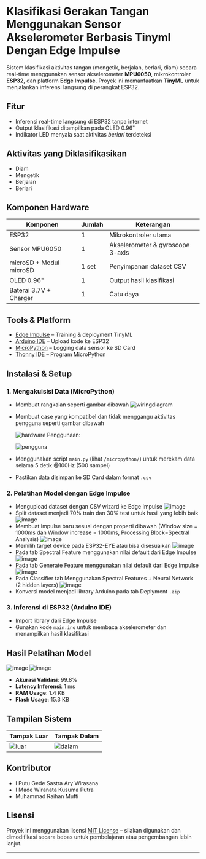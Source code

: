 # Klasifikasi Gerakan Tangan Menggunakan Sensor Akselerometer Berbasis Tinyml Dengan Edge Impulse

Sistem klasifikasi aktivitas tangan (mengetik, berjalan, berlari, diam) secara real-time menggunakan sensor akselerometer **MPU6050**, mikrokontroler **ESP32**, dan platform **Edge Impulse**. Proyek ini memanfaatkan **TinyML** untuk menjalankan inferensi langsung di perangkat ESP32.

## Fitur

- Inferensi real-time langsung di ESP32 tanpa internet
- Output klasifikasi ditampilkan pada OLED 0.96"
- Indikator LED menyala saat aktivitas *berlari* terdeteksi

## Aktivitas yang Diklasifikasikan

- Diam
- Mengetik
- Berjalan
- Berlari

## Komponen Hardware

| Komponen            | Jumlah | Keterangan                          |
|---------------------|--------|-------------------------------------|
| ESP32               | 1      | Mikrokontroler utama                |
| Sensor MPU6050      | 1      | Akselerometer & gyroscope 3-axis   |
| microSD + Modul microSD     | 1 set  | Penyimpanan dataset CSV            |
| OLED 0.96"          | 1      | Output hasil klasifikasi            |
| Baterai 3.7V + Charger | 1    | Catu daya               |

## Tools & Platform

- [Edge Impulse](https://www.edgeimpulse.com/) – Training & deployment TinyML
- [Arduino IDE](https://www.arduino.cc/en/software) – Upload kode ke ESP32
- [MicroPython](https://micropython.org/) – Logging data sensor ke SD Card
- [Thonny IDE](https://thonny.org/) – Program MicroPython

## Instalasi & Setup

### 1. Mengakuisisi Data (MicroPython)
- Membuat rangkaian seperti gambar dibawah
  ![wiringdiagram](img/wiringdiagram.png)
- Membuat case yang kompatibel dan tidak menggangu aktivitas pengguna seperti gambar dibawah
  
  ![hardware](img/hardware.png)
  Penggunaan:
  
  ![pengguna](img/pengguna.png)
- Menggunakan script `main.py` (lihat `/micropython/`) untuk merekam data selama 5 detik @100Hz (500 sampel)
- Pastikan data disimpan ke SD Card dalam format `.csv`

### 2. Pelatihan Model dengan Edge Impulse
- Mengupload dataset dengan CSV wizard ke Edge Impulse
  ![image](img/csv_wizard.png)
- Split dataset menjadi 70% train dan 30% test untuk hasil yang lebih baik
  ![image](img/dataset_2.png)
- Membuat Impulse baru sesuai dengan properti dibawah
  (Window size = 1000ms dan Window increase = 1000ms, Processing Block=Spectral Analysis)
  ![image](img/ei_property.png)
- Memilih target device pada ESP32-EYE atau bisa disesuaikan
  ![image](img/device.png)
- Pada tab Spectral Feature menggunakan nilai default dari Edge Impulse
  ![image](img/spectral_property.png)
- Pada tab Generate Feature menggunakan nilai default dari Edge Impulse
  ![image](img/generate_feature.png)
- Pada Classifier tab Menggunakan Spectral Features + Neural Network (2 hidden layers)
  ![image](img/neural_network.png)
- Konversi model menjadi library Arduino pada tab Deplyment `.zip`

### 3. Inferensi di ESP32 (Arduino IDE)
- Import library dari Edge Impulse
- Gunakan kode `main.ino` untuk membaca akselerometer dan menampilkan hasil klasifikasi

## Hasil Pelatihan Model
  ![image](img/Metrics.png)
  ![image](img/Data_explorer.png)
- **Akurasi Validasi**: 99.8%
- **Latency Inferensi**: 1 ms
- **RAM Usage**: 1.4 KB
- **Flash Usage**: 15.3 KB

## Tampilan Sistem

| Tampak Luar | Tampak Dalam |
|-------------|--------------|
| ![luar](img/outside.jpg) | ![dalam](img/inside.jpg) |


## Kontributor
- I Putu Gede Sastra Ary Wirasana
- I Made Wiranata Kusuma Putra
- Muhammad Raihan Mufti

## Lisensi

Proyek ini menggunakan lisensi [MIT License](LICENSE) – silakan digunakan dan dimodifikasi secara bebas untuk pembelajaran atau pengembangan lebih lanjut.

---

